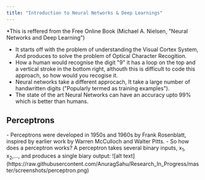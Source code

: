 ```yaml
---
title: "Introduction to Neural Networks & Deep Learnings"
---
```


*This is reffered from the Free Online Book (Michael A. Nielsen, "Neural Networks and Deep Learning")
- It starts off with the problem of understanding the Visual Cortex System, And produces to solve the problem of Optical Character Recogition.
- How a human would recognise the digit "9" it has a loop on the top and a vertical stroke in the bottom right, althouth this is difficult to code this approach, so how would you recogise it.
- Neural networks take a different approcach, It take a large number of handwritten digits ("Popularly termed as training examples").
- The state of the art Neural Networks can have an accuracy upto 99% which is better than humans.
<h2> Perceptrons </h2>
- Perceptrons were developed in 1950s and 1960s by Frank Rosenblatt, inspired by earlier work by Warren McCulloch and Walter Pitts.
- So how does a perceptron works? A perceptron takes several binary inputs, x<sub>1</sub>, x<sub>2</sub>,..., and produces a single biary output:
![alt text](https://raw.githubusercontent.com/AnuragSahu/Research_In_Progress/master/screenshots/perceptron.png)

